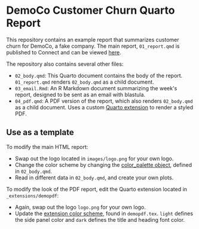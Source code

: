 # DemoCo Customer Churn Quarto Report

This repository contains an example report that summarizes customer churn for DemoCo, a fake company. The main report, `01_report.qmd` is published to Connect and can be viewed [here](https://connect.posit.it/demoCo/).

The repository also contains several other files:

-   `02_body.qmd`: This Quarto document contains the body of the report. `01_report.qmd` renders `02_body.qmd` as a child document.
-   `03_email.Rmd`: An R Markdown document summarizing the week's report, designed to be sent as an email with blastula.
-   `04_pdf.qmd`: A PDF version of the report, which also renders `02_body.qmd` as a child document. Uses a custom [Quarto extension](https://github.com/rstudio/demo-co-quarto-report/tree/main/_extensions/demopdf) to render a styled PDF.

## Use as a template

To modify the main HTML report:

-   Swap out the logo located in `images/logo.png` for your own logo.
-   Change the color scheme by changing the [color_palette object](https://github.com/rstudio/demo-co-quarto-report/blob/587c5eb6c543aaf9e7702ec3f0ab6ce2fb77476e/02_body.qmd#L11), defined in `02_body.qmd`.
-   Read in different data in `02_body.qmd`, and create your own plots.

To modify the look of the PDF report, edit the Quarto extension located in `_extensions/demopdf`:

-   Again, swap out the logo `logo.png` for your own logo.
-   Update the [extension color scheme](https://github.com/rstudio/demo-co-quarto-report/blob/587c5eb6c543aaf9e7702ec3f0ab6ce2fb77476e/_extensions/demopdf/demopdf.tex#L15), found in `demopdf.tex`. `light` defines the side panel color and `dark` defines the title and heading font color.
